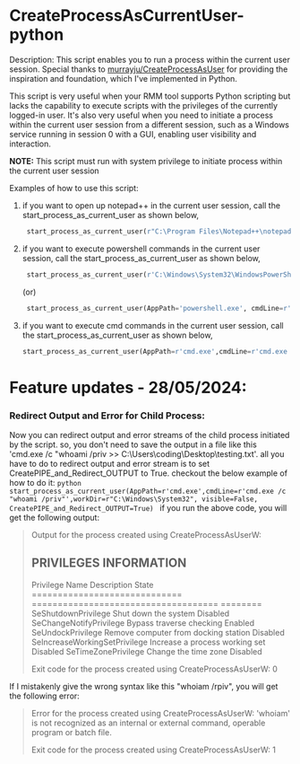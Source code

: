 # CreateProcessAsCurrentUser-python

Description:
  This script enables you to run a process within the current user session. Special thanks to [murrayju/CreateProcessAsUser](https://github.com/murrayju/CreateProcessAsUser) for providing the inspiration and foundation, which I've implemented in Python.
  
  This script is very useful when your RMM tool supports Python scripting but lacks the capability to execute scripts with the privileges of the currently logged-in user.  It's also very useful when you need to initiate a process within the current user session from a different session, such as a Windows service running in session 0 with a GUI, enabling user 
  visibility and interaction.

**NOTE:**
  This script must run with system privilege to initiate process within the current user session

Examples of how to use this script:

  1. if you want to open up notepad++ in the current user session, call the start_process_as_current_user as shown below,
     ```python
      start_process_as_current_user(r"C:\Program Files\Notepad++\notepad++.exe")
     ```
  
  3. if you want to execute powershell commands in the current user session, call the start_process_as_current_user as shown below,
     ```python
      start_process_as_current_user(r'C:\Windows\System32\WindowsPowerShell\v1.0\powershell.exe', r'"C:\Windows\System32\WindowsPowerShell\v1.0\powershell.exe" -ExecutionPolicy Bypass -WindowStyle Hidden -command "whoami /priv | Out-File -filepath C:\Users\coding\Desktop\testing.txt"')
     ```
      (or)
     ```python
      start_process_as_current_user(AppPath='powershell.exe', cmdLine=r'powershell.exe -ExecutionPolicy Bypass -WindowStyle Hidden -command "whoami /priv | Out-File -filepath C:\Users\coding\Desktop\testing.txt"', workDir=r"C:\Windows\System32\WindowsPowerShell\v1.0")
     ```
  5. if you want to execute cmd commands in the current user session, call the start_process_as_current_user as shown below,
     ```python
     start_process_as_current_user(AppPath=r'cmd.exe',cmdLine=r'cmd.exe /c "whoami /priv >> C:\Users\coding\Desktop\testing.txt"',workDir=r"C:\Windows\System32")
     ```

   
# Feature updates - 28/05/2024:
  ### Redirect Output and Error for Child Process:
  Now you can redirect output and error streams of the child process initiated by the script. so, you don't need to save the output in a file like this 'cmd.exe /c "whoami /priv >> C:\Users\coding\Desktop\testing.txt'. all you have to do to redirect output and error stream is to set CreatePIPE_and_Redirect_OUTPUT       to True. checkout the below example of how to do it:
    ```python
      start_process_as_current_user(AppPath=r'cmd.exe',cmdLine=r'cmd.exe /c "whoami /priv"',workDir=r"C:\Windows\System32", visible=False, CreatePIPE_and_Redirect_OUTPUT=True)
     ```
  if you run the above code, you will get the following output:
  <blockquote>
  Output for the process created using CreateProcessAsUserW:

  PRIVILEGES INFORMATION
  ----------------------
        
  Privilege Name                Description                          State
  ============================= ==================================== ========
  SeShutdownPrivilege           Shut down the system                 Disabled
  SeChangeNotifyPrivilege       Bypass traverse checking             Enabled
  SeUndockPrivilege             Remove computer from docking station Disabled
  SeIncreaseWorkingSetPrivilege Increase a process working set       Disabled
  SeTimeZonePrivilege           Change the time zone                 Disabled
        
  Exit code for the process created using CreateProcessAsUserW: 0
  </blockquote>

  If I mistakenly give the wrong syntax like this "whoiam /rpiv", you will get the following error:
  <blockquote>
    Error for the process created using CreateProcessAsUserW:
     'whoiam' is not recognized as an internal or external command,
    operable program or batch file.
  
   Exit code for the process created using CreateProcessAsUserW: 1
  </blockquote>
